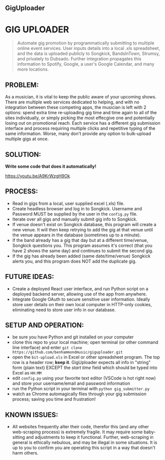 ## GigUploader

# GIG UPLOADER

> Automate gig promotion by programmatically submitting to multiple online event services. User inputs details into a local .xls spreadsheet, and the data is uploaded publicly to Songkick, BandsInTown, Strumsy, and privately to Dubsado. Further integration propagates this information to Spotify, Google, a user's Google Calendar, and many more locations.

## PROBLEM:

As a musician, it is vital to keep the public aware of your upcoming shows. There are multiple web services dedicated to helping, and with no integration between these competing apps, the musician is left with 2 options: spend extra time re-uploading gig time and time again to all of the sites individually, or simply picking the most effecgive one and potentially losing out on promotional reach. Each service has a different gig submission interface and process requiring multiple clicks and repetitive typing of the same information. Worse, many don't provide any option to bulk-upload multiple gigs at once.

## SOLUTION:

**Write some code that does it automatically!**

https://youtu.be/A9KrWzgH9Ok

## PROCESS:

- Read in gigs from a local, user supplied excel (.xls) file.
- Create headless browser and log in to Songkick. Username and Password MUST be supplied by the user in the `config.py` file.
- Iterate over all gigs and manually submit gig info to Songkick.
- If venue doesn't exist on Songkick database, this program will create a new venue. It will then keep retrying to add the gig at that venue until the venue appears in the database (sometimes up to a minute).
- If the band already has a gig that day but at a different time/venue, Songkick questions you. This program assumes it's correct (that you have 2 shows the same day) and continues to submit the second gig.
- If the gig has already been added (same date/time/venue) Songkick alerts you, and this program does NOT add the duplicate gig.

## FUTURE IDEAS:

- Create a deployed React user interface, and run Python script on a deployed backend server, allowing use of the app from anywhere.
- Integrate Google OAuth to secure sensitive user information. Ideally store user details on their own local computer in HTTP-only cookies, eliminating need to store user info in our database.

## SETUP AND OPERATION:

- be sure you have Python and git installed on your computer
- clone this repo to your local machine; open terminal (or other command line interface) and enter `git clone https://github.com/benhammondmusic/giguploader.git`
- open the `bit-upload.xls` in Excel or other spreadsheet program. The top row is a header row; **keep it**. GigUploader expects all info in "string" form (plain text) EXCEPT the _start time_ field which should be typed into Excel as `HH:MM`
- edit `config.py` using your favorite text editor (VSCode is hot right now) and store your username/email and password information
- run the Python script in your terminal with `python gig_submitter.py`
- watch as Chrome automagically flies through your gig submission process; saving you time and frustration!

## KNOWN ISSUES:

- All websites frequently alter their code, therefor this (and any other web-scraping process) is extremely fragile. It may require some baby-sitting and adjustments to keep it functional. Further, web-scraping in general is ethically nebulous, and may be illegal in some situations. It is up to you to confirm you are operating this script in a way that doesn't harm others.